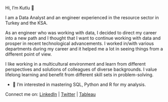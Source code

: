 Hi, I’m Kutlu 👋

I am a Data Analyst and an engineer experienced in the resource sector in Turkey and the KSA.

As an engineer who was working with data, I decided to direct my career into a new path and I thought that I want to continue working with data and prosper in recent technological advancements. I worked in/with various departments during my career and it helped me a lot in seeing things from a different point of view.

I like working in a multicultural environment and learn from different perspectives and solutions of colleagues of diverse backgrounds.
I value lifelong learning and benefit from different skill sets in problem-solving.

- 👀 I’m interested in mastering SQL, Python and R for my analysis.

Connect me on: 
[LinkedIn](https://www.linkedin.com/in/kutlusezen/) | [Twitter](https://twitter.com/ktlszn) | [Tableau](https://public.tableau.com/profile/kutlu#!/)



<!---
ktlszn/ktlszn is a ✨ special ✨ repository because its `README.md` (this file) appears on your GitHub profile.
You can click the Preview link to take a look at your changes.
--->

